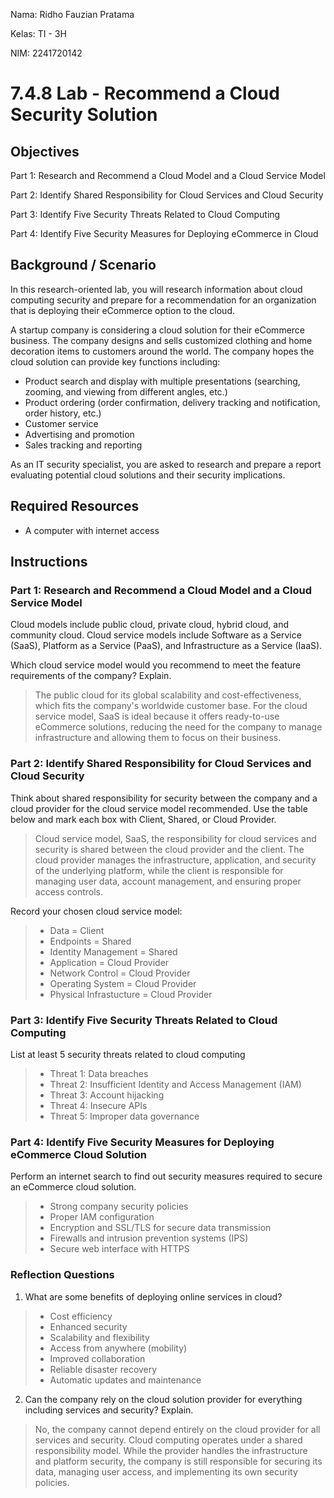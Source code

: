 Nama: Ridho Fauzian Pratama

Kelas: TI - 3H

NIM: 2241720142

# 7.4.8 Lab - Recommend a Cloud Security Solution

## Objectives

Part 1: Research and Recommend a Cloud Model and a Cloud Service Model

Part 2: Identify Shared Responsibility for Cloud Services and Cloud Security

Part 3: Identify Five Security Threats Related to Cloud Computing

Part 4: Identify Five Security Measures for Deploying eCommerce in Cloud

## Background / Scenario
In this research-oriented lab, you will research information about cloud computing security and prepare for a recommendation for an organization that is deploying their eCommerce option to the cloud.

A startup company is considering a cloud solution for their eCommerce business. The company designs and sells customized clothing and home decoration items to customers around the world. The company hopes the cloud solution can provide key functions including:

- Product search and display with multiple presentations (searching, zooming, and viewing from different angles, etc.)
- Product ordering (order confirmation, delivery tracking and notification, order history, etc.)
- Customer service
- Advertising and promotion
- Sales tracking and reporting

As an IT security specialist, you are asked to research and prepare a report evaluating potential cloud solutions and their security implications.

## Required Resources
- A computer with internet access

## Instructions

### Part 1: Research and Recommend a Cloud Model and a Cloud Service Model
Cloud models include public cloud, private cloud, hybrid cloud, and community cloud. Cloud service models include Software as a Service (SaaS), Platform as a Service (PaaS), and Infrastructure as a Service (IaaS).

Which cloud service model would you recommend to meet the feature requirements of the company? Explain.

> The public cloud for its global scalability and cost-effectiveness, which fits the company's worldwide customer base. For the cloud service model, SaaS is ideal because it offers ready-to-use eCommerce solutions, reducing the need for the company to manage infrastructure and allowing them to focus on their business.

### Part 2: Identify Shared Responsibility for Cloud Services and Cloud Security
Think about shared responsibility for security between the company and a cloud provider for the cloud service model recommended. Use the table below and mark each box with Client, Shared, or Cloud Provider.
> Cloud service model, SaaS, the responsibility for cloud services and security is shared between the cloud provider and the client. The cloud provider manages the infrastructure, application, and security of the underlying platform, while the client is responsible for managing user data, account management, and ensuring proper access controls.

Record your chosen cloud service model:
> - Data = Client
> - Endpoints = Shared
> - Identity Management = Shared
> - Application = Cloud Provider
> - Network Control = Cloud Provider
> - Operating System = Cloud Provider
> - Physical Infrastucture = Cloud Provider

### Part 3: Identify Five Security Threats Related to Cloud Computing
List at least 5 security threats related to cloud computing
> - Threat 1: Data breaches
> - Threat 2: Insufficient Identity and Access Management (IAM)
> - Threat 3: Account hijacking
> - Threat 4: Insecure APIs
> - Threat 5: Improper data governance

### Part 4: Identify Five Security Measures for Deploying eCommerce Cloud Solution
Perform an internet search to find out security measures required to secure an eCommerce cloud solution.
> - Strong company security policies
> - Proper IAM configuration
> - Encryption and SSL/TLS for secure data transmission
> - Firewalls and intrusion prevention systems (IPS)
> - Secure web interface with HTTPS

### Reflection Questions
1. What are some benefits of deploying online services in cloud?
> - Cost efficiency
> - Enhanced security
> - Scalability and flexibility
> - Access from anywhere (mobility)
> - Improved collaboration
> - Reliable disaster recovery
> - Automatic updates and maintenance

2. Can the company rely on the cloud solution provider for everything including services and security? Explain.
> No, the company cannot depend entirely on the cloud provider for all services and security. Cloud computing operates under a shared responsibility model. While the provider handles the infrastructure and platform security, the company is still responsible for securing its data, managing user access, and implementing its own security policies.

